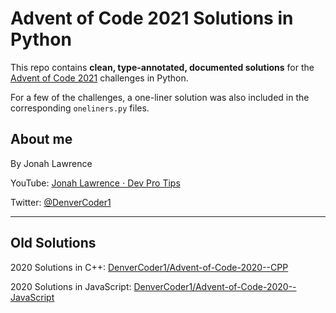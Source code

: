 # Advent of Code 2021 Solutions in Python

This repo contains **clean, type-annotated, documented solutions** for the [Advent of Code 2021](https://adventofcode.com/2021) challenges in Python.

For a few of the challenges, a one-liner solution was also included in the corresponding `oneliners.py` files.

## About me

By Jonah Lawrence

YouTube: [Jonah Lawrence ⋅ Dev Pro Tips](https://youtube.com/c/DevProTips)

Twitter: [@DenverCoder1](https://twitter.com/DenverCoder1)

----

## Old Solutions

2020 Solutions in C++: [DenverCoder1/Advent-of-Code-2020--CPP](https://github.com/DenverCoder1/Advent-of-Code-2020---CPP)

2020 Solutions in JavaScript: [DenverCoder1/Advent-of-Code-2020--JavaScript](https://github.com/DenverCoder1/Advent-of-Code-2020---Javascript)
